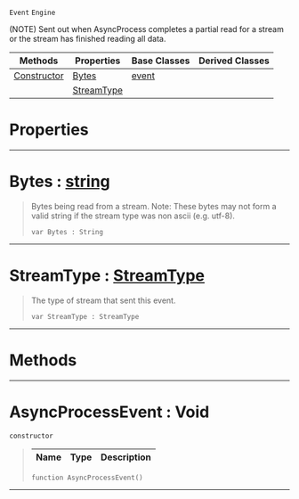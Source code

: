  `Event` `Engine`



(NOTE) Sent out when AsyncProcess completes a partial read for a stream or the stream has finished reading all data.

|Methods|Properties|Base Classes|Derived Classes|
|---|---|---|---|
|[ Constructor](https://github.com/zeroengineteam/ZeroDocs/blob/master/code_reference/class_reference/asyncprocessevent.markdown#asyncprocessevent-void)|[ Bytes](https://github.com/zeroengineteam/ZeroDocs/blob/master/code_reference/class_reference/asyncprocessevent.markdown#bytes-zero-engine-docume)|[event](https://github.com/zeroengineteam/ZeroDocs/blob/master/code_reference/class_reference/event.markdown)| |
| |[ StreamType](https://github.com/zeroengineteam/ZeroDocs/blob/master/code_reference/class_reference/asyncprocessevent.markdown#streamtype-zero-engine-d)| | |


 #  Properties


---  
 #  Bytes : [string](https://github.com/zeroengineteam/ZeroDocs/blob/master/code_reference/zilch_base_types/string.markdown)

> Bytes being read from a stream. Note: These bytes may not form a valid string if the stream type was non ascii (e.g. utf-8).
> ``` lang=cpp, name=Zilch
> var Bytes : String


---  
 #  StreamType : [StreamType](https://github.com/zeroengineteam/ZeroDocs/blob/master/code_reference/enum_reference.markdown#streamtype)

> The type of stream that sent this event.
> ``` lang=cpp, name=Zilch
> var StreamType : StreamType


---  
 #  Methods


---  
 #  AsyncProcessEvent : Void

 `constructor`

> 
> |Name|Type|Description|
> |---|---|---|
> ``` lang=cpp, name=Zilch
> function AsyncProcessEvent()
> ``` 


---  
 

 